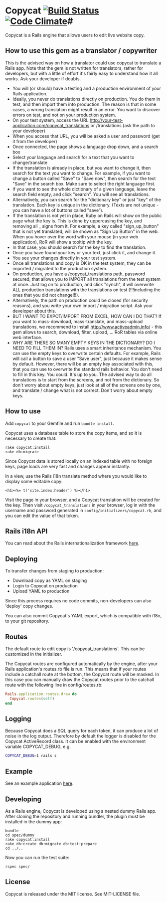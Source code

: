 # Copycat [![Build Status](https://travis-ci.org/Zorros/copycat.png)](https://travis-ci.org/Zorros/copycat) [![Code Climate](https://codeclimate.com/github/Zorros/copycat.png)](https://codeclimate.com/github/Zorros/copycat)#

Copycat is a Rails engine that allows users to edit live website copy.

## How to use this gem as a translator / copywriter ##

This is the advised way on how a translator could use copycat to translate a Rails app. Note that the gem is not written for translators, rather for developers, but with a little of effort it's fairly easy to understand how it all works. Ask your developer if doubts.

* You will (or should) have a testing and a production environment of your Rails application.
* Ideally, you never do translations directly on production. You do them in test, and then import them into production. The reason is that in some cases, a wrong translation might result in an error. You want to discover errors on test, and not on your production system.
* On your test system, access the URL http://your-test-application.com/copycat_translations or /translations (ask the path to your developer)
* When you access that URL, you will be asked a user and password (get it from the developer)
* Once connected, the page shows a language drop down, and a search box
* Select your language and search for a text that you want to change/translate
* If the translation is already in place, but you want to change it, then search for the text you want to change. For example, if you want to change a button called "Save" to "Save now", then search for the text "Save" in the search box. Make sure to select the right language first.
* If you want to see the whole dictionary of a given language, leave the search field empty, and click "search". You will see all translations.
* Alternatively, you can search for the "dictionary key" or just "key" of the translation. Each key is unique in the dictionary. (Texts are not unique - you can have a lot of buttons called "save“).
* If the translation is not yet in place, Ruby on Rails will show on the public page what the key is. This is done by uppercasing the key, and removing all _ signs from it. For example, a key called "sign_up_button" that is not yet translated, will be shown as "Sign Up Button" in the web. When you hover over the word with your mouse (in your web application), RoR will show a tooltip with the key.
* In that case, you should search for the key to find the translation.
* Once you have found your key or your text, just click it, and change it.
* You see your changes directly in your test system.
* Once all translations and copy is OK in the test system, they can be imported / migrated to the production system.
* On production, you have a /copycat_translations path, password secured, that allows you to IMPORT all translations from the test system at once. Just log on to production, and click "synch", it will overwrite ALL production translations with the translations on test (!!!including the ones that you did not change!!!).
* Alternatively, the path on production could be closed (for security reasons), and you write your own import / migration script. Ask your developer about this.
* BUT I WANT TO EXPOT/IMPORT FROM EXCEL, HOW CAN I DO THAT? If you want to mass-download, mass-translate, and mass-upload translations, we recommend to install http://www.activeadmin.info/ - this gem allows to search, download, filter, upload, ... RoR tables via online web interface.
* WHY ARE THERE SO MANY EMPTY KEYS IN THE DICTIONARY? DO I NEED TO FILL THEM IN? Rails uses a smart inheritance mechanism. You can use the empty keys to overwrite certain defaults. For example, Rails will call a button to save a user "Save user", just because it makes sense by default. However, there will be an empty key associated with this, that you can use to overwrite the standard rails behavior. You don't need to fill in this key. You could. It's up to you. The advised way to do all translations is to start from the screens, and not from the dictionary. So don't worry about empty keys, just look at all of the screens one by one, and translate / change what is not correct. Don't worry about empty keys.

## How to use ##

Add ```copycat``` to your Gemfile and run ```bundle install```.

Copycat uses a database table to store the copy items, and so it is necessary to create that:

```
rake copycat:install
rake db:migrate
```

Since Copycat data is stored locally on an indexed table with no foreign keys, page loads are very fast and changes appear instantly.

In a view, use the Rails i18n translate method where you would like to display some editable copy:


```erb
<h1><%= t('site.index.header') %></h1>
```

Visit the page in your browser, and a Copycat translation will be created for the key. Then visit `/copycat_translations` in your browser, log in with the username and password generated in `config/initializers/copycat.rb`, and you can edit the value of that token.

## Rails i18n API ##

You can read about the Rails internationalization framework [here](http://guides.rubyonrails.org/i18n.html).

## Deploying ##

To transfer changes from staging to production:

* Download copy as YAML on staging
* Login to Copycat on production
* Upload YAML to production

Since this process requires no code commits, non-developers can also 'deploy' copy changes.

You can also commit Copycat's YAML export, which is compatible with i18n, to your git repository.

## Routes ##

The default route to edit copy is '/copycat_translations'. This can be customized in the initializer.

The Copycat routes are configured automatically by the engine, after your Rails application's routes.rb file is run. This means that if your routes include a catchall route at the bottom, the Copycat route will be masked. In this case you can manually draw the Copycat routes prior to the catchall route with the following line in config/routes.rb:

```ruby
Rails.application.routes.draw do
  Copycat.routes(self)
end
```

## Logging ##
Because Copycat does a SQL query for each token, it can produce a lot of noise in the log output.
Therefore by default the logger is disabled for the Copycat ActiveRecord class.
It can be enabled with the environment variable COPYCAT_DEBUG, e.g.

```bash
COPYCAT_DEBUG=1 rails s
```

## Example ##

See an example application [here](https://github.com/Vermonster/copycat-demo). 

## Developing ##

As a Rails engine, Copycat is developed using a nested dummy Rails app. After cloning the repository and running bundler, the plugin must be installed in the dummy app:

```
bundle
cd spec/dummy
rake copycat:install
rake db:create db:migrate db:test:prepare
cd ../..
```

Now you can run the test suite:

```
rspec spec/
```

## License ##

Copycat is released under the MIT license. See MIT-LICENSE file.
